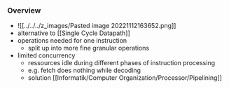 ### Overview
+  ![[../../../z_images/Pasted image 20221112163652.png]]
+ alternative to [[Single Cycle Datapath]]
+ operations needed for one instruction
	+ split up into more fine granular operations
+ limited concurrency
	+ ressources idle during different phases of instruction processing
	+ e.g. fetch does nothing while decoding
	+ solution [[Informatik/Computer Organization/Processor/Pipelining]]